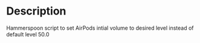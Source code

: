 # Description

Hammerspoon script to set AirPods intial volume to desired level instead of default level 50.0
